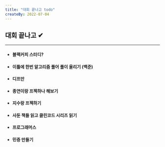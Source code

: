 ```yaml
---
title: "대회 끝나고 todo"
createBy: 2022-07-04
---
```

 
## 대회 끝나고 ✔
---
- #### 블랙커피 스터디? 
- #### 이틀에 한번 알고리즘 풀어 풀이 올리기 (백준)
- #### 디프만
- #### 종연이랑 프젝하나 해보기
- #### 지수랑 프젝하기
- #### 사둔 책들 읽고 클린코드 시리즈 읽기
- #### 프로그래머스
- #### 민증 만들기